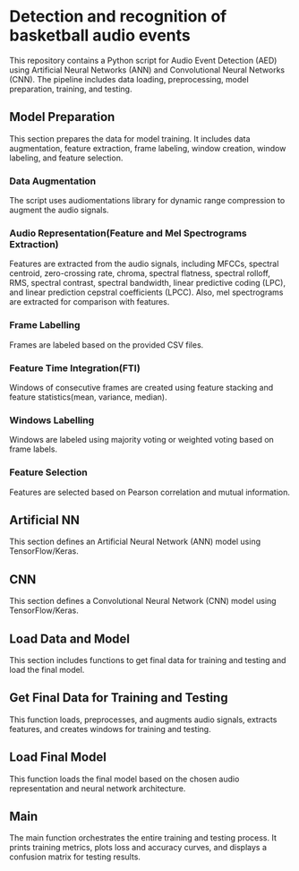 # Detection and recognition of basketball audio events
This repository contains a Python script for Audio Event Detection (AED) using Artificial Neural Networks (ANN) and Convolutional Neural Networks (CNN). The pipeline includes data loading, preprocessing, model preparation, training, and testing.

## Model Preparation
This section prepares the data for model training. It includes data augmentation, feature extraction, frame labeling, window creation, window labeling, and feature selection.

### Data Augmentation
The script uses audiomentations library for dynamic range compression to augment the audio signals.

### Audio Representation(Feature and Mel Spectrograms Extraction)
Features are extracted from the audio signals, including MFCCs, spectral centroid, zero-crossing rate, chroma, spectral flatness, spectral rolloff, RMS, spectral contrast, spectral bandwidth, linear predictive coding (LPC), and linear prediction cepstral coefficients (LPCC). Also, mel spectrograms are extracted for comparison with features.

### Frame Labelling
Frames are labeled based on the provided CSV files.

### Feature Time Integration(FTI)
Windows of consecutive frames are created using feature stacking and feature statistics(mean, variance, median).

### Windows Labelling
Windows are labeled using majority voting or weighted voting based on frame labels.

### Feature Selection
Features are selected based on Pearson correlation and mutual information.

## Artificial NN
This section defines an Artificial Neural Network (ANN) model using TensorFlow/Keras.

## CNN
This section defines a Convolutional Neural Network (CNN) model using TensorFlow/Keras.

## Load Data and Model
This section includes functions to get final data for training and testing and load the final model.

## Get Final Data for Training and Testing
This function loads, preprocesses, and augments audio signals, extracts features, and creates windows for training and testing.

## Load Final Model
This function loads the final model based on the chosen audio representation and neural network architecture.

## Main
The main function orchestrates the entire training and testing process. It prints training metrics, plots loss and accuracy curves, and displays a confusion matrix for testing results.
